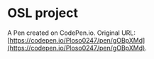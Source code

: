 # OSL project

A Pen created on CodePen.io. Original URL: [https://codepen.io/Ploso0247/pen/gOBpXMd](https://codepen.io/Ploso0247/pen/gOBpXMd).

